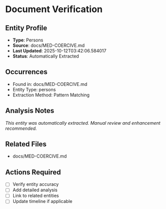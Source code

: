 # Document Verification

## Entity Profile
- **Type**: Persons
- **Source**: docs/MED-COERCIVE.md
- **Last Updated**: 2025-10-12T03:42:06.584017
- **Status**: Automatically Extracted

## Occurrences
- Found in: docs/MED-COERCIVE.md
- Entity Type: persons
- Extraction Method: Pattern Matching

## Analysis Notes
*This entity was automatically extracted. Manual review and enhancement recommended.*

## Related Files
- docs/MED-COERCIVE.md

## Actions Required
- [ ] Verify entity accuracy
- [ ] Add detailed analysis
- [ ] Link to related entities
- [ ] Update timeline if applicable
